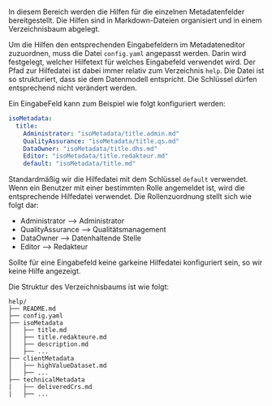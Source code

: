 In diesem Bereich werden die Hilfen für die einzelnen Metadatenfelder bereitgestellt.
Die Hilfen sind in Markdown-Dateien organisiert und in einem Verzeichnisbaum abgelegt.

Um die Hilfen den entsprechenden Eingabefeldern im Metadateneditor zuzuordnen, muss die Datei `config.yaml` angepasst werden. Darin wird festgelegt, welcher Hilfetext für welches Eingabefeld verwendet wird.
Der Pfad zur Hilfedatei ist dabei immer relativ zum Verzeichnis `help`.
Die Datei ist so strukturiert, dass sie dem Datenmodell entspricht. Die Schlüssel dürfen entsprechend nicht verändert werden.

Ein EingabeFeld kann zum Beispiel wie folgt konfiguriert werden:

```yaml
isoMetadata:
  title:
    Administrator: "isoMetadata/title.admin.md"
    QualityAssurance: "isoMetadata/title.qs.md"
    DataOwner: "isoMetadata/title.dhs.md"
    Editor: "isoMetadata/title.redakteur.md"
    default: "isoMetadata/title.md"
```

Standardmäßig wir die Hilfedatei mit dem Schlüssel `default` verwendet. Wenn ein Benutzer mit einer bestimmten Rolle angemeldet ist, wird die entsprechende Hilfedatei verwendet. Die Rollenzuordnung stellt sich wie folgt dar:

- Administrator --> Administrator
- QualityAssurance --> Qualitätsmanagement
- DataOwner --> Datenhaltende Stelle
- Editor --> Redakteur

Sollte für eine Eingabefeld keine garkeine Hilfedatei konfiguriert sein, so wir keine Hilfe angezeigt.

Die Struktur des Verzeichnisbaums ist wie folgt:

```plaintext
help/
├── README.md
├── config.yaml
├── isoMetadata
│   ├── title.md
│   ├── title.redakteure.md
│   ├── description.md
│   ├── ...
├── clientMetadata
│   ├── highValueDataset.md
│   ├── ...
├── technicalMetadata
|   ├── deliveredCrs.md
|   ├── ...
```
